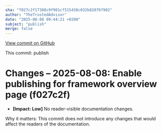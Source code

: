 ```yaml
---
sha: "f027c2f17308c9f901cf515430c032b82076f902"
author: "TheTrustedAdvisor"
date: "2025-08-08 09:44:21 +0200"
subject: "publish"
merge: false
---
```


[View commit on GitHub](https://github.com/TheTrustedAdvisor/FabricAdoptionFramework/commit/f027c2f17308c9f901cf515430c032b82076f902)

This commit: publish

# Changes – 2025-08-08: Enable publishing for framework overview page (f027c2f)

- **[Impact: Low]** No reader-visible documentation changes.

Why it matters: This commit does not introduce any changes that would affect the readers of the documentation.
